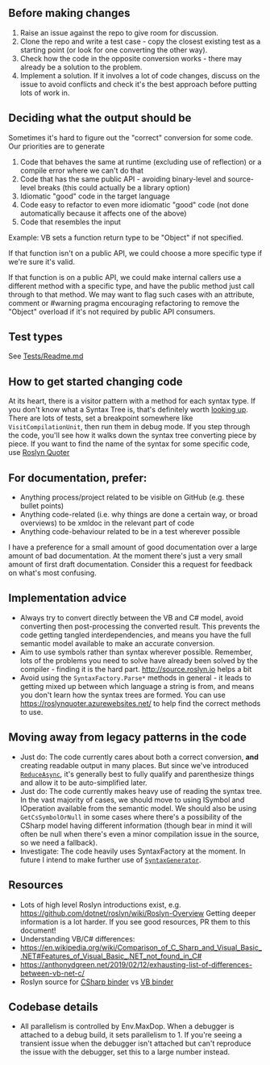 ## Before making changes
1. Raise an issue against the repo to give room for discussion.
2. Clone the repo and write a test case - copy the closest existing test as a starting point (or look for one converting the other way).
3. Check how the code in the opposite conversion works - there may already be a solution to the problem.
4. Implement a solution. If it involves a lot of code changes, discuss on the issue to avoid conflicts and check it's the best approach before putting lots of work in.

## Deciding what the output should be
Sometimes it's hard to figure out the "correct" conversion for some code. Our priorities are to generate
1. Code that behaves the same at runtime (excluding use of reflection) or a compile error where we can't do that
2. Code that has the same public API - avoiding binary-level and source-level breaks (this could actually be a library option)
3. Idiomatic "good" code in the target language
4. Code easy to refactor to even more idiomatic "good" code (not done automatically because it affects one of the above)
5. Code that resembles the input

Example:
VB sets a function return type to be "Object" if not specified. 

If that function isn't on a public API, we could choose a more specific type if we're sure it's valid.

If that function is on a public API, we could make internal callers use a different method with a specific type, and have the public method just call through to that method. We may want to flag such cases with an attribute, comment or #warning pragma encouraging refactoring to remove the "Object" overload if it's not required by public API consumers.

## Test types
See [Tests/Readme.md](https://github.com/icsharpcode/CodeConverter/blob/master/Tests/Readme.md)

## How to get started changing code
At its heart, there is a visitor pattern with a method for each syntax type. If you don't know what a Syntax Tree is, that's definitely worth [looking up](https://github.com/dotnet/roslyn/wiki/Roslyn-Overview). There are lots of tests, set a breakpoint somewhere like `VisitCompilationUnit`, then run them in debug mode. If you step through the code, you'll see how it walks down the syntax tree converting piece by piece. If you want to find the name of the syntax for some specific code, use [Roslyn Quoter](https://roslynquoter.azurewebsites.net/)

## For documentation, prefer:
* Anything process/project related to be visible on GitHub (e.g. these bullet points)
* Anything code-related (i.e. why things are done a certain way, or broad overviews) to be xmldoc in the relevant part of code
* Anything code-behaviour related to be in a test wherever possible

I have a preference for a small amount of good documentation over a large amount of bad documentation.
At the moment there's just a very small amount of first draft documentation. Consider this a request for feedback on what's most confusing.

## Implementation advice
* Always try to convert directly between the VB and C# model, avoid converting then post-processing the converted result. This prevents the code getting tangled interdependencies, and means you have the full semantic model available to make an accurate conversion.
* Aim to use symbols rather than syntax wherever possible. Remember, lots of the problems you need to solve have already been solved by the compiler - finding it is the hard part. http://source.roslyn.io helps a bit
* Avoid using the `SyntaxFactory.Parse*` methods in general - it leads to getting mixed up between which language a string is from, and means you don't learn how the syntax trees are formed. You can use https://roslynquoter.azurewebsites.net/ to help find the correct methods to use.

## Moving away from legacy patterns in the code
* Just do: The code currently cares about both a correct conversion, **and** creating readable output in many places. But since we've introduced [`ReduceAsync`](https://docs.microsoft.com/en-us/dotnet/api/microsoft.codeanalysis.simplification.simplifier?view=roslyn-dotnet), it's generally best to fully qualify and parenthesize things and allow it to be auto-simplified later.
* Just do: The code currently makes heavy use of reading the syntax tree. In the vast majority of cases, we should move to using ISymbol and IOperation available from the semantic model. We should also be using `GetCsSymbolOrNull` in some cases where there's a possibility of the CSharp model having different information (though bear in mind it will often be null when there's even a minor compilation issue in the source, so we need a fallback).
* Investigate: The code heavily uses SyntaxFactory at the moment. In future I intend to make further use of [`SyntaxGenerator`](https://docs.microsoft.com/en-us/dotnet/api/microsoft.codeanalysis.editing.syntaxgenerator?view=roslyn-dotnet).

## Resources
* Lots of high level Roslyn introductions exist, e.g. https://github.com/dotnet/roslyn/wiki/Roslyn-Overview Getting deeper information is a lot harder. If you see good resources, PR them to this document!
* Understanding VB/C# differences:
 * https://en.wikipedia.org/wiki/Comparison_of_C_Sharp_and_Visual_Basic_.NET#Features_of_Visual_Basic_.NET_not_found_in_C#
 * https://anthonydgreen.net/2019/02/12/exhausting-list-of-differences-between-vb-net-c/
 * Roslyn source for [CSharp binder](http://source.roslyn.codeplex.com/#Microsoft.CodeAnalysis.CSharp/Binder/Binder_Expressions.cs,365) vs [VB binder](http://source.roslyn.codeplex.com/#Microsoft.CodeAnalysis.VisualBasic/Binding/Binder_Expressions.vb,43)

## Codebase details
* All parallelism is controlled by Env.MaxDop. When a debugger is attached to a debug build, it sets parallelism to 1. If you're seeing a transient issue when the debugger isn't attached but can't reproduce the issue with the debugger, set this to a large number instead.